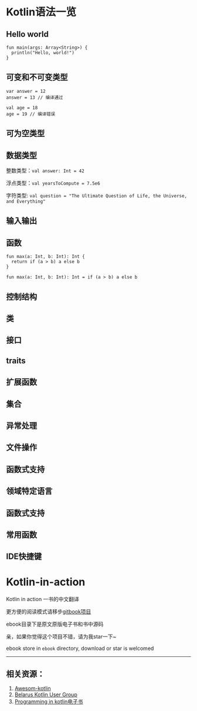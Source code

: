 # Kotlin语法一览

## Hello world

```
fun main(args: Array<String>) {
  println("Hello, world!")
}
```

## 可变和不可变类型
```
var answer = 12
answer = 13 // 编译通过
```

```
val age = 18
age = 19 // 编译错误
```

## 可为空类型

## 数据类型

整数类型：`val answer: Int = 42`

浮点类型：`val yearsToCompute = 7.5e6`

字符类型: `val question =
"The Ultimate Question of Life, the Universe, and Everything"`

## 输入输出

## 函数
```
fun max(a: Int, b: Int): Int {
  return if (a > b) a else b
}
```

`fun max(a: Int, b: Int): Int = if (a > b) a else b`

## 控制结构

## 类

## 接口

## traits

## 扩展函数

## 集合

## 异常处理

## 文件操作

## 函数式支持

## 领域特定语言

## 函数式支持

## 常用函数

## IDE快捷键


# Kotlin-in-action

Kotlin in action 一书的中文翻译

更方便的阅读模式请移步[gitbook项目](https://www.gitbook.com/book/panxl6/kotlin-in-action-in-chinese)

ebook目录下是原文原版电子书和书中源码

亲，如果你觉得这个项目不错，请为我star一下~

ebook store in `ebook` directory, download or star is welcomed


---
## 相关资源：

1. [Awesom-kotlin](https://github.com/mcxiaoke/awesome-kotlin)
2. [Belarus Kotlin User Group](https://github.com/KotlinBy/awesome-kotlin)
3. [Programming in kotlin电子书](http://download.csdn.net/download/u011433684/9743120)
